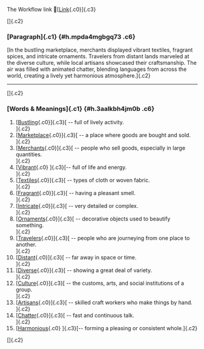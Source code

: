 The Workflow link
👏[[Link](https://www.google.com/url?q=http://www.google.com&sa=D&source=editors&ust=1756403265942257&usg=AOvVaw2aWkr5p_RRblLhs-gwzbnp){.c0}]{.c3}

[]{.c2}

### [Paragraph]{.c1} {#h.mpda4mgbgq73 .c6}

[In the bustling marketplace, merchants displayed vibrant textiles,
fragrant spices, and intricate ornaments. Travelers from distant lands
marveled at the diverse culture, while local artisans showcased their
craftsmanship. The air was filled with animated chatter, blending
languages from across the world, creating a lively yet harmonious
atmosphere.]{.c2}

------------------------------------------------------------------------

[]{.c2}

### [Words & Meanings]{.c1} {#h.3aalkbh4jm0b .c6}

1.  [[Bustling](https://www.google.com/url?q=http://www.google.com&sa=D&source=editors&ust=1756403265943645&usg=AOvVaw37b1lwtqqRojf2_qewkdBt){.c0}]{.c3}[ --
    full of lively activity.\
    ]{.c2}
2.  [[Marketplace](https://www.google.com/url?q=http://www.google.com&sa=D&source=editors&ust=1756403265943909&usg=AOvVaw3V9XHu83qTbPy-SJfczQ-B){.c0}]{.c3}[ --
    a place where goods are bought and sold.\
    ]{.c2}
3.  [[Merchants](https://www.google.com/url?q=http://www.google.com&sa=D&source=editors&ust=1756403265944126&usg=AOvVaw0eIlgqcJ3pRH6ewRqAN5ab){.c0}]{.c3}[ --
    people who sell goods, especially in large quantities.\
    ]{.c2}
4.  [[Vibrant](https://www.google.com/url?q=http://www.google.com&sa=D&source=editors&ust=1756403265944402&usg=AOvVaw3c9Ugf0RbCIbZozUWG0Rim){.c0}
    ]{.c3}[-- full of life and energy.\
    ]{.c2}
5.  [[Textiles](https://www.google.com/url?q=http://www.google.com&sa=D&source=editors&ust=1756403265944672&usg=AOvVaw1aTaZdanAdFfOQ4gUlNABm){.c0}]{.c3}[ --
    types of cloth or woven fabric.\
    ]{.c2}
6.  [[Fragrant](https://www.google.com/url?q=http://www.google.com&sa=D&source=editors&ust=1756403265944876&usg=AOvVaw06AoA3SSo5xCYzdaJXfgC4){.c0}]{.c3}[ --
    having a pleasant smell.\
    ]{.c2}
7.  [[Intricate](https://www.google.com/url?q=http://www.google.com&sa=D&source=editors&ust=1756403265945107&usg=AOvVaw2xwVPsvGJsRRLOH_3K5b4V){.c0}]{.c3}[ --
    very detailed or complex.\
    ]{.c2}
8.  [[Ornaments](https://www.google.com/url?q=http://www.google.com&sa=D&source=editors&ust=1756403265945306&usg=AOvVaw0qpAhuyu2fDkervT1bwF8n){.c0}]{.c3}[ --
    decorative objects used to beautify something.\
    ]{.c2}
9.  [[Travelers](https://www.google.com/url?q=http://www.google.com&sa=D&source=editors&ust=1756403265945543&usg=AOvVaw1aFarxPag7MZFyucTn4hEA){.c0}]{.c3}[ --
    people who are journeying from one place to another.\
    ]{.c2}
10. [[Distant](https://www.google.com/url?q=http://www.google.com&sa=D&source=editors&ust=1756403265945824&usg=AOvVaw33bdmNxSJjOLgo8MeTqIEI){.c0}]{.c3}[ --
    far away in space or time.\
    ]{.c2}
11. [[Diverse](https://www.google.com/url?q=http://www.google.com&sa=D&source=editors&ust=1756403265946064&usg=AOvVaw0MT5TbnNe-DJ3fCRBxwTsb){.c0}]{.c3}[ --
    showing a great deal of variety.\
    ]{.c2}
12. [[Culture](https://www.google.com/url?q=http://www.google.com&sa=D&source=editors&ust=1756403265946344&usg=AOvVaw3J4uTkG1mthGGOpQU1Fapg){.c0}]{.c3}[ --
    the customs, arts, and social institutions of a group.\
    ]{.c2}
13. [[Artisans](https://www.google.com/url?q=http://www.google.com&sa=D&source=editors&ust=1756403265946640&usg=AOvVaw3xp-MF3fK8qrp9T4rEYXJU){.c0}]{.c3}[ --
    skilled craft workers who make things by hand.\
    ]{.c2}
14. [[Chatter](https://www.google.com/url?q=http://www.google.com&sa=D&source=editors&ust=1756403265946917&usg=AOvVaw2vBN-p0FofJjZ6xij4DikD){.c0}]{.c3}[ --
    fast and continuous talk.\
    ]{.c2}
15. [[Harmonious](https://www.google.com/url?q=http://www.google.com&sa=D&source=editors&ust=1756403265947202&usg=AOvVaw2diQLL74KqZ7ZavluBNu8G){.c0}
    ]{.c3}[-- forming a pleasing or consistent whole.]{.c2}

[]{.c2}

